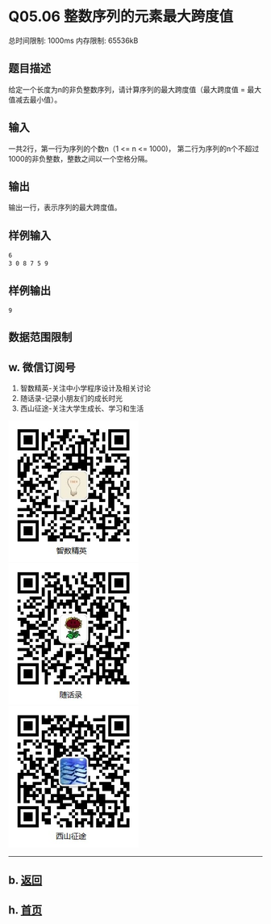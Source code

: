# Q05.06 整数序列的元素最大跨度值

总时间限制: 1000ms 内存限制: 65536kB

## 题目描述   

给定一个长度为n的非负整数序列，请计算序列的最大跨度值（最大跨度值 = 最大值减去最小值）。

## 输入   

一共2行，第一行为序列的个数n（1 <= n <= 1000)，
第二行为序列的n个不超过1000的非负整数，整数之间以一个空格分隔。

## 输出   

输出一行，表示序列的最大跨度值。

## 样例输入

    6
    3 0 8 7 5 9

## 样例输出

    9

## 数据范围限制

## w. 微信订阅号

1. 智数精英-关注中小学程序设计及相关讨论
2. 随话录-记录小朋友们的成长时光
2. 西山征途-关注大学生成长、学习和生活

![欢迎关注“智数精英”订阅号](../../assets/me/img/idea8.jpg)
![欢迎关注“随话录”订阅号](../../assets/me/img/shl8.jpg)
![欢迎关注“西山征途”订阅号](../../assets/me/img/xszt8.jpg)

----------

## b. [返回](../)
    
## h. [首页](../../)


